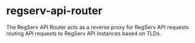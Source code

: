 # regserv-api-router
The RegServ API Router acts as a reverse proxy for RegServ API requests routing API requests to RegServ API Instances based on TLDs.
